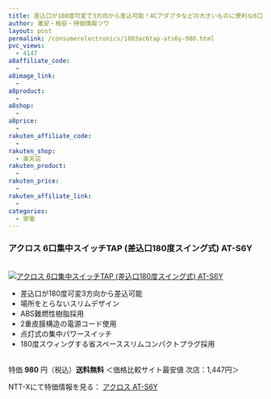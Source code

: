 ```yaml
---
title: 差込口が180度可変で3方向から差込可能！ACアダプタなどの大きいものに便利な6口集中スイッチTAP AT-S6Y 特価980円！送料無料！
author: 激安・格安・特価情報ツウ
layout: post
permalink: /consumerelectronics/1803ac6tap-ats6y-980.html
pvc_views:
  - 4147
a8affiliate_code:
  - 
a8image_link:
  - 
a8product:
  - 
a8shop:
  - 
a8price:
  - 
rakuten_affiliate_code:
  - 
rakuten_shop:
  - 楽天店
rakuten_product:
  - 
rakuten_price:
  - 
rakuten_affiliate_link:
  - 
categories:
  - 家電
---
```

### アクロス 6口集中スイッチTAP (差込口180度スイング式) AT-S6Y 

<div class="img-bg2 img_L">
  <a href="http://px.a8.net/svt/ejp?a8mat=ZYP6S+8IMA3E+S1Q+BWGDT&#038;a8ejpredirect=http://nttxstore.jp/_II_RO12885517" target="_blank"><br /> <img border="0" alt="アクロス 6口集中スイッチTAP (差込口180度スイング式) AT-S6Y " src="http://i2.wp.com/image.nttxstore.jp/l2_images/R/RO/RO12885517.jpg?w=120" data-recalc-dims="1" /></a>
</div>

<!--more-->

  * 差込口が180度可変3方向から差込可能
  * 場所をとらないスリムデザイン
  * ABS難燃性樹脂採用
  * 2重皮膜構造の電源コード使用
  * 点灯式の集中パワースイッチ
  * 180度スウィングする省スペーススリムコンパクトプラグ採用

<br clear="all" />特価 <span class="tokka-price"><strong>980</strong></span> 円（税込）**送料無料** ＜価格比較サイト最安値 次店：1,447円＞  
  
NTT-Xにて特価情報を見る： <span class="fs150p"><a href="http://px.a8.net/svt/ejp?a8mat=ZYP6S+8IMA3E+S1Q+BWGDT&#038;a8ejpredirect=http://nttxstore.jp/_II_RO12885517" target="_blank">アクロス AT-S6Y</a></span>